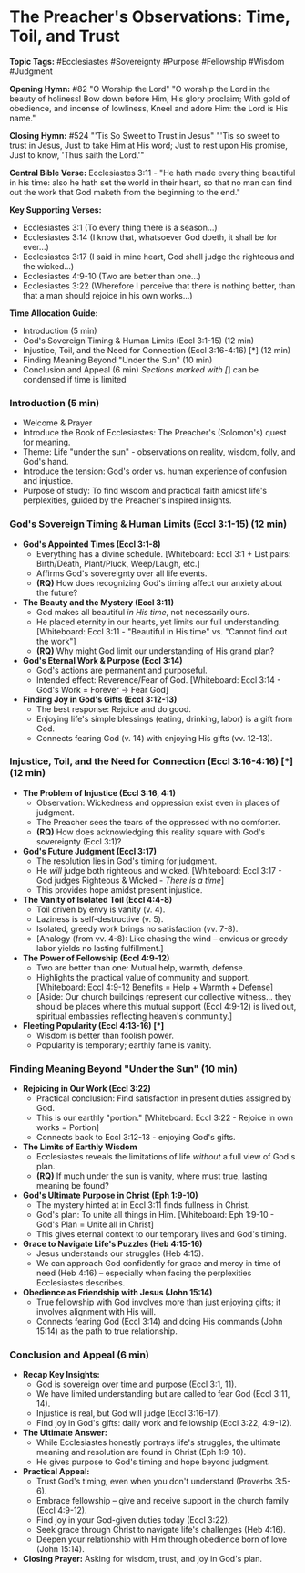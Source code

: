 # The Preacher's Observations: Time, Toil, and Trust

**Topic Tags:** #Ecclesiastes #Sovereignty #Purpose #Fellowship #Wisdom
#Judgment

**Opening Hymn:** #82 "O Worship the Lord" "O worship the Lord in the beauty of
holiness! Bow down before Him, His glory proclaim; With gold of obedience, and
incense of lowliness, Kneel and adore Him: the Lord is His name."

**Closing Hymn:** #524 "'Tis So Sweet to Trust in Jesus" "'Tis so sweet to trust
in Jesus, Just to take Him at His word; Just to rest upon His promise, Just to
know, 'Thus saith the Lord.'"

**Central Bible Verse:** Ecclesiastes 3:11 - "He hath made every thing beautiful
in his time: also he hath set the world in their heart, so that no man can find
out the work that God maketh from the beginning to the end."

**Key Supporting Verses:**

- Ecclesiastes 3:1 (To every thing there is a season...)
- Ecclesiastes 3:14 (I know that, whatsoever God doeth, it shall be for ever...)
- Ecclesiastes 3:17 (I said in mine heart, God shall judge the righteous and the
  wicked...)
- Ecclesiastes 4:9-10 (Two are better than one...)
- Ecclesiastes 3:22 (Wherefore I perceive that there is nothing better, than
  that a man should rejoice in his own works...)

**Time Allocation Guide:**

- Introduction (5 min)
- God's Sovereign Timing & Human Limits (Eccl 3:1-15) (12 min)
- Injustice, Toil, and the Need for Connection (Eccl 3:16-4:16) [*] (12 min)
- Finding Meaning Beyond "Under the Sun" (10 min)
- Conclusion and Appeal (6 min) _Sections marked with [_] can be condensed if
  time is limited

### Introduction (5 min)

- Welcome & Prayer
- Introduce the Book of Ecclesiastes: The Preacher's (Solomon's) quest for
  meaning.
- Theme: Life "under the sun" - observations on reality, wisdom, folly, and
  God's hand.
- Introduce the tension: God's order vs. human experience of confusion and
  injustice.
- Purpose of study: To find wisdom and practical faith amidst life's
  perplexities, guided by the Preacher's inspired insights.

### God's Sovereign Timing & Human Limits (Eccl 3:1-15) (12 min)

- **God's Appointed Times (Eccl 3:1-8)**
  - Everything has a divine schedule. [Whiteboard: Eccl 3:1 + List pairs:
    Birth/Death, Plant/Pluck, Weep/Laugh, etc.]
  - Affirms God's sovereignty over all life events.
  - **(RQ)** How does recognizing God's timing affect our anxiety about the
    future?
- **The Beauty and the Mystery (Eccl 3:11)**
  - God makes all beautiful _in His time_, not necessarily ours.
  - He placed eternity in our hearts, yet limits our full understanding.
    [Whiteboard: Eccl 3:11 - "Beautiful in His time" vs. "Cannot find out the
    work"]
  - **(RQ)** Why might God limit our understanding of His grand plan?
- **God's Eternal Work & Purpose (Eccl 3:14)**
  - God's actions are permanent and purposeful.
  - Intended effect: Reverence/Fear of God. [Whiteboard: Eccl 3:14 - God's Work
    = Forever -> Fear God]
- **Finding Joy in God's Gifts (Eccl 3:12-13)**
  - The best response: Rejoice and do good.
  - Enjoying life's simple blessings (eating, drinking, labor) is a gift from
    God.
  - Connects fearing God (v. 14) with enjoying His gifts (vv. 12-13).

### Injustice, Toil, and the Need for Connection (Eccl 3:16-4:16) [*] (12 min)

- **The Problem of Injustice (Eccl 3:16, 4:1)**
  - Observation: Wickedness and oppression exist even in places of judgment.
  - The Preacher sees the tears of the oppressed with no comforter.
  - **(RQ)** How does acknowledging this reality square with God's sovereignty
    (Eccl 3:1)?
- **God's Future Judgment (Eccl 3:17)**
  - The resolution lies in God's timing for judgment.
  - He _will_ judge both righteous and wicked. [Whiteboard: Eccl 3:17 - God
    judges Righteous & Wicked - *There is a time*]
  - This provides hope amidst present injustice.
- **The Vanity of Isolated Toil (Eccl 4:4-8)**
  - Toil driven by envy is vanity (v. 4).
  - Laziness is self-destructive (v. 5).
  - Isolated, greedy work brings no satisfaction (vv. 7-8).
  - [Analogy (from vv. 4-8): Like chasing the wind – envious or greedy labor
    yields no lasting fulfillment.]
- **The Power of Fellowship (Eccl 4:9-12)**
  - Two are better than one: Mutual help, warmth, defense.
  - Highlights the practical value of community and support. [Whiteboard: Eccl
    4:9-12 Benefits = Help + Warmth + Defense]
  - [Aside: Our church buildings represent our collective witness... they should
    be places where this mutual support (Eccl 4:9-12) is lived out, spiritual
    embassies reflecting heaven's community.]
- **Fleeting Popularity (Eccl 4:13-16) [*]**
  - Wisdom is better than foolish power.
  - Popularity is temporary; earthly fame is vanity.

### Finding Meaning Beyond "Under the Sun" (10 min)

- **Rejoicing in Our Work (Eccl 3:22)**
  - Practical conclusion: Find satisfaction in present duties assigned by God.
  - This is our earthly "portion." [Whiteboard: Eccl 3:22 - Rejoice in own works
    = Portion]
  - Connects back to Eccl 3:12-13 - enjoying God's gifts.
- **The Limits of Earthly Wisdom**
  - Ecclesiastes reveals the limitations of life _without_ a full view of God's
    plan.
  - **(RQ)** If much under the sun is vanity, where must true, lasting meaning
    be found?
- **God's Ultimate Purpose in Christ (Eph 1:9-10)**
  - The mystery hinted at in Eccl 3:11 finds fullness in Christ.
  - God's plan: To unite all things in Him. [Whiteboard: Eph 1:9-10 - God's Plan
    = Unite all in Christ]
  - This gives eternal context to our temporary lives and God's timing.
- **Grace to Navigate Life's Puzzles (Heb 4:15-16)**
  - Jesus understands our struggles (Heb 4:15).
  - We can approach God confidently for grace and mercy in time of need (Heb
    4:16) – especially when facing the perplexities Ecclesiastes describes.
- **Obedience as Friendship with Jesus (John 15:14)**
  - True fellowship with God involves more than just enjoying gifts; it involves
    alignment with His will.
  - Connects fearing God (Eccl 3:14) and doing His commands (John 15:14) as the
    path to true relationship.

### Conclusion and Appeal (6 min)

- **Recap Key Insights:**
  - God is sovereign over time and purpose (Eccl 3:1, 11).
  - We have limited understanding but are called to fear God (Eccl 3:11, 14).
  - Injustice is real, but God will judge (Eccl 3:16-17).
  - Find joy in God's gifts: daily work and fellowship (Eccl 3:22, 4:9-12).
- **The Ultimate Answer:**
  - While Ecclesiastes honestly portrays life's struggles, the ultimate meaning
    and resolution are found in Christ (Eph 1:9-10).
  - He gives purpose to God's timing and hope beyond judgment.
- **Practical Appeal:**
  - Trust God's timing, even when you don't understand (Proverbs 3:5-6).
  - Embrace fellowship – give and receive support in the church family (Eccl
    4:9-12).
  - Find joy in your God-given duties today (Eccl 3:22).
  - Seek grace through Christ to navigate life's challenges (Heb 4:16).
  - Deepen your relationship with Him through obedience born of love (John
    15:14).
- **Closing Prayer:** Asking for wisdom, trust, and joy in God's plan.
